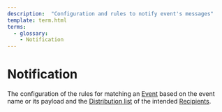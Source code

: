 ```yaml
---
description:  "Configuration and rules to notify event's messages"
template: term.html
terms:
  - glossary: 
    - Notification
---
```

# Notification

The configuration of the rules for matching an [Event](event) based on the event name or its payload and the
[Distribution list](distribution-list) of the intended [Recipients](recipient).
